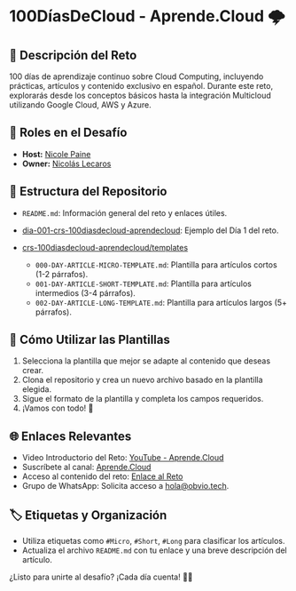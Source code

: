 # 100DíasDeCloud - Aprende.Cloud 🌩️

## 🚀 Descripción del Reto
100 días de aprendizaje continuo sobre Cloud Computing, incluyendo prácticas, artículos y contenido exclusivo en español. Durante este reto, explorarás desde los conceptos básicos hasta la integración Multicloud utilizando Google Cloud, AWS y Azure.

## 👥 Roles en el Desafío
- **Host:** [Nicole Paine](https://www.linkedin.com/in/nicolepainem/)
- **Owner:** [Nicolás Lecaros](https://www.linkedin.com/in/nicolaslecaros/)

## 📂 Estructura del Repositorio
- `README.md`: Información general del reto y enlaces útiles.

- [dia-001-crs-100diasdecloud-aprendecloud](https://github.com/AprendeCloud/crs-100diasdecloud-aprendecloud/dia-001-crs-100diasdecloud-aprendecloud/): Ejemplo del Día 1 del reto.

- [crs-100diasdecloud-aprendecloud/templates](https://github.com/AprendeCloud/crs-100diasdecloud-aprendecloud/templates)
  - `000-DAY-ARTICLE-MICRO-TEMPLATE.md`: Plantilla para artículos cortos (1-2 párrafos).
  - `001-DAY-ARTICLE-SHORT-TEMPLATE.md`: Plantilla para artículos intermedios (3-4 párrafos).
  - `002-DAY-ARTICLE-LONG-TEMPLATE.md`: Plantilla para artículos largos (5+ párrafos).

## 🎯 Cómo Utilizar las Plantillas
1. Selecciona la plantilla que mejor se adapte al contenido que deseas crear.
2. Clona el repositorio y crea un nuevo archivo basado en la plantilla elegida.
3. Sigue el formato de la plantilla y completa los campos requeridos.
4. ¡Vamos con todo! 🦾

## 🌐 Enlaces Relevantes
- Video Introductorio del Reto: [YouTube - Aprende.Cloud](https://www.youtube.com/watch?v=ARMbtyOtENA)
- Suscríbete al canal: [Aprende.Cloud](https://www.youtube.com/@AprendeCloud)
- Acceso al contenido del reto: [Enlace al Reto](https://www.youtube.com/@AprendeCloud)
- Grupo de WhatsApp: Solicita acceso a hola@obvio.tech.

## 🏷️ Etiquetas y Organización
- Utiliza etiquetas como `#Micro`, `#Short`, `#Long` para clasificar los artículos.
- Actualiza el archivo `README.md` con tu enlace y una breve descripción del artículo.

¿Listo para unirte al desafío? ¡Cada día cuenta! 🌱🚀
